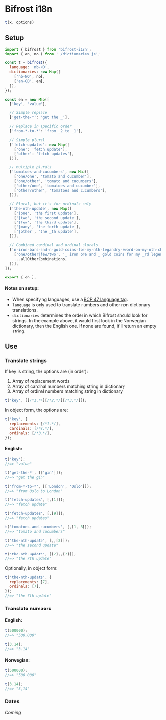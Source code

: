 # Bifrost i18n

```javascript
t(x, options)
```

## Setup

```javascript
import { bifrost } from 'bifrost-i18n';
import { en, no } from './dictionaries.js';

const t = bifrost({
  language: 'nb-NO',
  dictionaries: new Map([
    ['nb-NO', no],
    ['en-GB', en],
  ]),
});
```

```javascript
const en = new Map([
  ['key', 'value'],

  // Simple replace
  ['get-the-*': 'get the _'],

  // Replace in specific order
  ['from-*-to-*': 'from _2 to _1'],

  // Simple plural
  ['fetch-updates': new Map([
    ['one': 'fetch update'],
    ['other': 'fetch updates'],
  ])],

  // Multiple plurals
  ['tomatoes-and-cucumbers', new Map([
    ['one/one', 'tomato and cucumber'],
    ['one/other', 'tomato and cucumbers'],
    ['other/one', 'tomatoes and cucumber'],
    ['other/other', 'tomatoes and cucumbers'],
  ])],

  // Plural, but it's for ordinals only
  ['the-nth-update', new Map([
    ['|one', 'the first update'],
    ['|two', 'the second update'],
    ['|few', 'the third update'],
    ['|many', 'the forth update'],
    ['|other', 'the _th update'],
  ])],

  // Combined cardinal and ordinal plurals
  ['n-iron-bars-and-n-gold-coins-for-my-nth-legandry-sword-on-my-nth-character': new Map([
    ['one/other|few/two', '_ iron ore and _ gold coins for my _rd legendary sword on my _nd character'],
    ...allOtherCombinations,
  ])],
]);

export { en };
```

#### Notes on setup:

- When specifying languages, use a [BCP 47 language tag](https://www.w3.org/International/articles/language-tags/).
- `language` is only used to translate numbers and other non dictionary translations. 
- `dictionaries` determines the order in which Bifrost should look for strings. In the example above, it would first look in the Norwegian dictionary, then the English one. If none are found, it'll return an empty string.

## Use

### Translate strings

If key is string, the options are (in order):

1. Array of replacement words
2. Array of cardinal numbers matching string in dictionary
3. Array of ordinal numbers matching string in dictionary

```javascript
t('key', [[/*1.*/][/*2.*/][/*3.*/]]);
```

In object form, the options are:

```javascript
t('key', {
  replacements: [/*1.*/],
  cardinals: [/*2.*/],
  ordinals: [/*3.*/],
});
```


#### English:

```javascript
t('key');
//=> "value"
```

```javascript
t('get-the-*', [['gin']]);
//=> "get the gin"
```

```javascript
t('from-*-to-*', [['London', 'Oslo']]);
//=> "from Oslo to London"
```

```javascript
t('fetch-updates', [,[1]]);
//=> "fetch update"
```

```javascript
t('fetch-updates', [,[9]]);
//=> "fetch updates"
```

```javascript
t('tomatoes-and-cucumbers', [,[1, 3]]);
//=> "tomato and cucumbers"
```

```javascript
t('the-nth-update', [,,[2]]);
//=> "the second update"
```

```javascript
t('the-nth-update', [[7],,[7]]);
//=> "the 7th update"
```

Optionally, in object form:

```javascript
t('the-nth-update', {
  replacements: [7],
  ordinals: [7],
});
//=> "the 7th update"
```

### Translate numbers

#### English:
```javascript
t(500000);
//=> "500,000"
```

```javascript
t(3.14);
//=> "3.14"
```

#### Norwegian:
```javascript
t(500000);
//=> "500 000"
```

```javascript
t(3.14);
//=> "3,14"
```

### Dates

_Coming_
